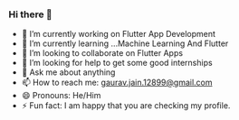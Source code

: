 ### Hi there 👋

  

- 🔭 I’m currently working on Flutter App Development
- 🌱 I’m currently learning ...Machine Learning And Flutter
- 👯 I’m looking to collaborate on Flutter Apps
- 🤔 I’m looking for help to get some good internships
- 💬 Ask me about anything
- 📫 How to reach me: gaurav.jain.12899@gmail.com
- 😄 Pronouns: He/Him
- ⚡ Fun fact: I am happy that you are checking my profile.

